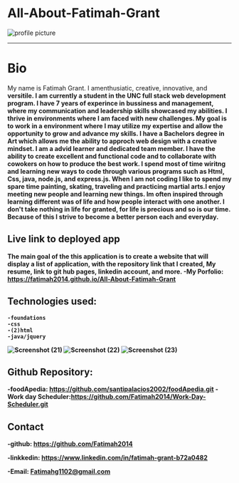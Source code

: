 # All-About-Fatimah-Grant

![profile picture](https://user-images.githubusercontent.com/80806004/119920180-e0c54d80-bf39-11eb-87f2-0f4f6568da19.jpg)


---

# Bio
My name is Fatimah Grant. I amenthusiatic, creative, innovative,</strong> and<strong>
              versitile. I am currently a student in the UNC full stack web development program.
               I have 7 years of experince in bussiness and management, where my communication
              and leadership skills showcased my abilities.  I thrive in environments where 
                I am faced with new challenges. My goal is to work in a environment where
              I may utilize my expertise and allow the opportunity to grow and advance my skills. 
              I have a Bachelors degree in Art which allows me the ability to approch web design 
              with a creative mindset. I am a advid learner and dedicated team member. I have the ability to create
              excellent and functional code and to collaborate with cowokers on how to produce the best work.
               I spend most of time wiritng and learning new ways to code through various programs such as Html,
                Css, java, node.js, and express.js. When I am not coding I like to spend my spare time painting, 
                skating, traveling and practicing martial arts.I enjoy meeting new people and learning new things.
                Im often inspired through learning different was of life and how people interact with one another.
                I don't take nothing in life for granted, for life is precious and so is our time. Because of this
                I strive to become a better person each and everyday.   
  


## Live link to deployed app
  The main goal of the this application is to create a website that
will display a list of application, with the repository link that I created, My resume, link to git hub pages, linkedin account,  and more.
-My Porfolio: https://fatimah2014.github.io/All-About-Fatimah-Grant
    

 ## Technologies used:
 
    -foundations
    -css
    -(2)html 
    -java/jquery

![Screenshot (21)](https://user-images.githubusercontent.com/80806004/119611565-dcc5ee00-bdc8-11eb-8174-8138cf30cdd9.png)
![Screenshot (22)](https://user-images.githubusercontent.com/80806004/119611929-4ba34700-bdc9-11eb-9026-8d599cc96fdf.png)
![Screenshot (23)](https://user-images.githubusercontent.com/80806004/119611773-2282b680-bdc9-11eb-8ec2-7217a970eebe.png)

## Github Repository:
-foodApedia: https://github.com/santipalacios2002/foodApedia.git
-Work day Scheduler:https://github.com/Fatimah2014/Work-Day-Scheduler.git
## Contact 
 -github: https://github.com/Fatimah2014
 
 -linkkedin: https://www.linkedin.com/in/fatimah-grant-b72a0482

-Email: Fatimahg1102@gmail.com



